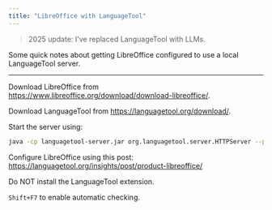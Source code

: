 ```yaml
---
title: "LibreOffice with LanguageTool"
---
```


> 2025 update: I've replaced LanguageTool with LLMs.

Some quick notes about getting LibreOffice configured to use a local LanguageTool server.

---

Download LibreOffice from https://www.libreoffice.org/download/download-libreoffice/.

Download LanguageTool from https://languagetool.org/download/.

Start the server using:

```bash
java -cp languagetool-server.jar org.languagetool.server.HTTPServer --port 8081 --public --config config.propertie
```

Configure LibreOffice using this post: https://languagetool.org/insights/post/product-libreoffice/

Do NOT install the LanguageTool extension.

`Shift+F7` to enable automatic checking.
